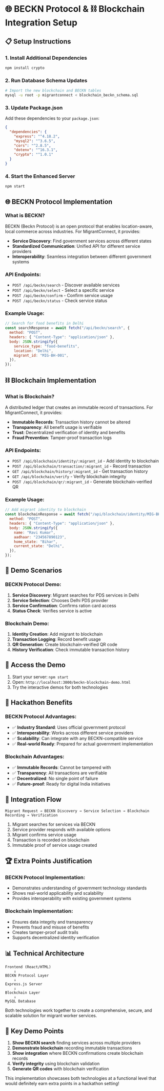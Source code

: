 # 🌐 BECKN Protocol & ⛓️ Blockchain Integration Setup

## 📋 Setup Instructions

### 1. Install Additional Dependencies

```bash
npm install crypto
```

### 2. Run Database Schema Updates

```bash
# Import the new blockchain and BECKN tables
mysql -u root -p migrantconnect < blockchain_beckn_schema.sql
```

### 3. Update Package.json

Add these dependencies to your `package.json`:

```json
{
  "dependencies": {
    "express": "^4.18.2",
    "mysql2": "^3.6.5",
    "cors": "^2.8.5",
    "dotenv": "^16.3.1",
    "crypto": "^1.0.1"
  }
}
```

### 4. Start the Enhanced Server

```bash
npm start
```

## 🌐 BECKN Protocol Implementation

### What is BECKN?

BECKN (Beckn Protocol) is an open protocol that enables location-aware, local commerce across industries. For MigrantConnect, it provides:

- **Service Discovery**: Find government services across different states
- **Standardized Communication**: Unified API for different service providers
- **Interoperability**: Seamless integration between different government systems

### API Endpoints:

- `POST /api/beckn/search` - Discover available services
- `POST /api/beckn/select` - Select a specific service
- `POST /api/beckn/confirm` - Confirm service usage
- `POST /api/beckn/status` - Check service status

### Example Usage:

```javascript
// Search for food benefits in Delhi
const searchResponse = await fetch("/api/beckn/search", {
  method: "POST",
  headers: { "Content-Type": "application/json" },
  body: JSON.stringify({
    service_type: "food-benefits",
    location: "Delhi",
    migrant_id: "MIG-BH-001",
  }),
});
```

## ⛓️ Blockchain Implementation

### What is Blockchain?

A distributed ledger that creates an immutable record of transactions. For MigrantConnect, it provides:

- **Immutable Records**: Transaction history cannot be altered
- **Transparency**: All benefit usage is verifiable
- **Trust**: Decentralized verification of identity and benefits
- **Fraud Prevention**: Tamper-proof transaction logs

### API Endpoints:

- `POST /api/blockchain/identity/:migrant_id` - Add identity to blockchain
- `POST /api/blockchain/transaction/:migrant_id` - Record transaction
- `GET /api/blockchain/history/:migrant_id` - Get transaction history
- `GET /api/blockchain/verify` - Verify blockchain integrity
- `POST /api/blockchain/qr/:migrant_id` - Generate blockchain-verified QR

### Example Usage:

```javascript
// Add migrant identity to blockchain
const blockchainResponse = await fetch("/api/blockchain/identity/MIG-BH-001", {
  method: "POST",
  headers: { "Content-Type": "application/json" },
  body: JSON.stringify({
    name: "Ravi Kumar",
    aadhaar: "234567890123",
    home_state: "Bihar",
    current_state: "Delhi",
  }),
});
```

## 🚀 Demo Scenarios

### BECKN Protocol Demo:

1. **Service Discovery**: Migrant searches for PDS services in Delhi
2. **Service Selection**: Chooses Delhi PDS provider
3. **Service Confirmation**: Confirms ration card access
4. **Status Check**: Verifies service is active

### Blockchain Demo:

1. **Identity Creation**: Add migrant to blockchain
2. **Transaction Logging**: Record benefit usage
3. **QR Generation**: Create blockchain-verified QR code
4. **History Verification**: Check immutable transaction history

## 📱 Access the Demo

1. Start your server: `npm start`
2. Open: `http://localhost:3000/beckn-blockchain-demo.html`
3. Try the interactive demos for both technologies

## 🎯 Hackathon Benefits

### BECKN Protocol Advantages:

- ✅ **Industry Standard**: Uses official government protocol
- ✅ **Interoperability**: Works across different service providers
- ✅ **Scalability**: Can integrate with any BECKN-compatible service
- ✅ **Real-world Ready**: Prepared for actual government implementation

### Blockchain Advantages:

- ✅ **Immutable Records**: Cannot be tampered with
- ✅ **Transparency**: All transactions are verifiable
- ✅ **Decentralized**: No single point of failure
- ✅ **Future-proof**: Ready for digital India initiatives

## 🔗 Integration Flow

```
Migrant Request → BECKN Discovery → Service Selection → Blockchain Recording → Verification
```

1. Migrant searches for services via BECKN
2. Service provider responds with available options
3. Migrant confirms service usage
4. Transaction is recorded on blockchain
5. Immutable proof of service usage created

## 🏆 Extra Points Justification

### BECKN Protocol Implementation:

- Demonstrates understanding of government technology standards
- Shows real-world applicability and scalability
- Provides interoperability with existing government systems

### Blockchain Implementation:

- Ensures data integrity and transparency
- Prevents fraud and misuse of benefits
- Creates tamper-proof audit trails
- Supports decentralized identity verification

## 📊 Technical Architecture

```
Frontend (React/HTML)
    ↓
BECKN Protocol Layer
    ↓
Express.js Server
    ↓
Blockchain Layer
    ↓
MySQL Database
```

Both technologies work together to create a comprehensive, secure, and scalable solution for migrant worker services.

## 🎯 Key Demo Points

1. **Show BECKN search** finding services across multiple providers
2. **Demonstrate blockchain** recording immutable transactions
3. **Show integration** where BECKN confirmations create blockchain records
4. **Verify integrity** using blockchain validation
5. **Generate QR codes** with blockchain verification

This implementation showcases both technologies at a functional level that would definitely earn extra points in a hackathon setting!
